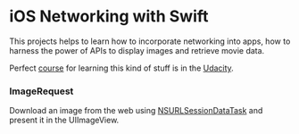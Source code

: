 # iOS Networking with Swift
This projects helps to learn how to incorporate networking into apps, how to harness the power of APIs to display
images and retrieve movie data.

Perfect [course](https://www.udacity.com/course/ios-networking-with-swift--ud421) 
for learning this kind of stuff is in the [Udacity](https://www.udacity.com/).

### ImageRequest
Download an image from the web using [NSURLSessionDataTask](https://developer.apple.com/library/prerelease/ios/documentation/Foundation/Reference/NSURLSessionDataTask_class/index.html)
and present it in the UIImageView.
